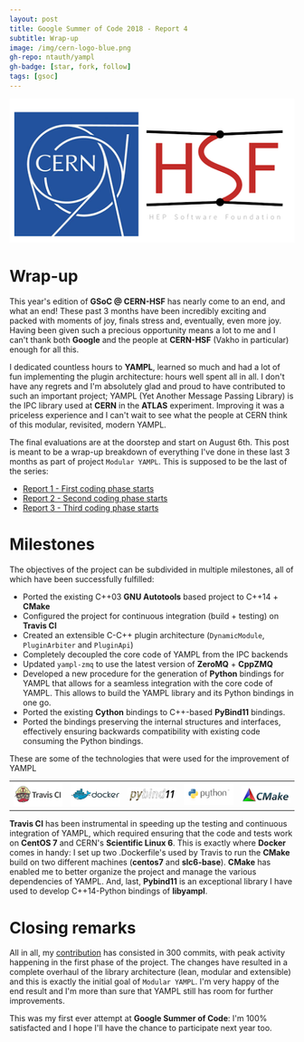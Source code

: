 ```yaml
---
layout: post
title: Google Summer of Code 2018 - Report 4
subtitle: Wrap-up
image: /img/cern-logo-blue.png
gh-repo: ntauth/yampl
gh-badge: [star, fork, follow]
tags: [gsoc]
---
```

![CERN-HSF](/img/gsoc-cern-hsf.png)

# Wrap-up
This year's edition of **GSoC @ CERN-HSF** has nearly come to an end, and what an end! These past 3 months have been incredibly exciting and
packed with moments of joy, finals stress and, eventually, even more joy. Having been given such a precious opportunity means a lot to me
and I can't thank both **Google** and the people at **CERN-HSF** (Vakho in particular) enough for all this.

I dedicated countless hours to **YAMPL**, learned so much and had a lot of fun implementing the plugin architecture: hours well spent all in
all. I don't have any regrets and I'm absolutely glad and proud to have contributed to such an important project; YAMPL (Yet Another
Message Passing Library) is the IPC library used at **CERN** in the **ATLAS** experiment. Improving it was a priceless experience and I can't
wait to see what the people at CERN think of this modular, revisited, modern YAMPL.

The final evaluations are at the doorstep and start on August 6th. This post is meant to be a wrap-up breakdown of everything I've done in
these last 3 months as part of project `Modular YAMPL`. This is supposed to be the last of the series:
- [Report 1 - First coding phase starts](/2018-05-16-gsoc18-coding-phase-starts/)
- [Report 2 - Second coding phase starts](/2018-06-20-gsoc18-second-phase-starts/)
- [Report 3 - Third coding phase starts](/2018-07-14-gsoc18-third-phase-starts/)

# Milestones
The objectives of the project can be subdivided in multiple milestones, all of which have been successfully fulfilled:
- Ported the existing C++03 **GNU Autotools** based project to C++14 + **CMake**
- Configured the project for continuous integration (build + testing) on **Travis CI**
- Created an extensible C-C++ plugin architecture (`DynamicModule`, `PluginArbiter` and `PluginApi`)
- Completely decoupled the core code of YAMPL from the IPC backends
- Updated `yampl-zmq` to use the latest version of **ZeroMQ** + **CppZMQ**
- Developed a new procedure for the generation of **Python** bindings for YAMPL that allows for a seamless integration with the core code 
of YAMPL. This allows to build the YAMPL library and its Python bindings in one go.
- Ported the existing **Cython** bindings to C++-based **PyBind11** bindings.
- Ported the bindings preserving the internal structures and interfaces, effectively ensuring backwards compatibility with existing 
code consuming the Python bindings.

These are some of the technologies that were used for the improvement of YAMPL
<table>
<tr>
<td><img src="/img/2018-08-04-gsoc18-third-phase-closes/travis-ci-card.png" alt="travis-ci" width="250px"/></td>
<td><img src="/img/2018-08-04-gsoc18-third-phase-closes/docker-logo.png" alt="docker" width="250px"/></td>
<td><img src="/img/2018-08-04-gsoc18-third-phase-closes/pybind11-logo.png" alt="pybind11" width="250px"/></td>
<td><img src="/img/2018-08-04-gsoc18-third-phase-closes/python-logo.png" alt="python" width="250px"/></td>
<td><img src="/img/2018-08-04-gsoc18-third-phase-closes/cmake-logo.png" alt="cmake" width="250px"/></td>
</tr>
</table>

**Travis CI** has been instrumental in speeding up the testing and continuous integration of YAMPL, which required ensuring that the code
and tests work on **CentOS 7** and CERN's **Scientific Linux 6**. This is exactly where **Docker** comes in handy: I set up two .Dockerfile's
used by Travis to run the **CMake** build on two different machines (**centos7** and **slc6-base**).
**CMake** has enabled me to better organize the project and manage the various dependencies of YAMPL. And, last, **Pybind11** is an exceptional
library I have used to develop C++14-Python bindings of **libyampl**.

# Closing remarks
All in all, my [contribution](https://github.com/ntauth/yampl/graphs/contributors) has consisted in 300 commits, with peak activity happening in 
the first phase of the project. The changes have resulted in a complete overhaul of the library architecture (lean, modular and extensible) and this
is exactly the initial goal of `Modular YAMPL`. I'm very happy of the end result and I'm more than sure that YAMPL still has room for further
improvements.

This was my first ever attempt at **Google Summer of Code**: I'm 100% satisfacted and I hope I'll have the chance to participate next year too.
